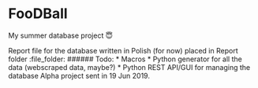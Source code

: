 # FooDBall
My summer database project :innocent:

<!--- ## Constraints:
* 
*
*
*
*
*
---!>


Report file for the database written in Polish (for now) placed in Report folder :file_folder:

###### Todo:
* Macros
* Python generator for all the data (webscraped data, maybe?)
* Python REST API/GUI for managing the database


Alpha project sent in 19 Jun 2019.
